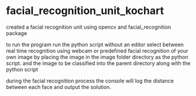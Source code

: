 # facial_recognition_unit_kochart
created a facial recognition unit using opencv and facial_recognition package


to run the program
run the python script without an editor
select between real time recognition using webcam
or predefined facial recognition of your own image by placing the image in the image folder directory as the python script.
and the image to be classified into the parent directory along with the python script

during the facial recognition process the console will log the distance between each face and output the solution.
